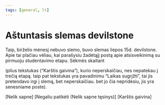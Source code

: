 ```yaml
---
tags: [general, lt]
---
```


# Aštuntasis slemas devilstone

Taip, birželio mėnesį nebuvo slemo, buvo slemas liepos 15d. devilstone. Apie tai plačiau vėliau, kai parašysiu žadėtąjį postą apie atsisveikinimą su pirmuoju studentavimo etapu. Sėkmės skaitant <!-- truncate -->

(plius tekstukas (“Karštis gaivina”), kurio neperskaičiau, nes nepatekau į trečią etapą. taip pat tekstukas yra pavadinimu “Laikas sugrįžti”, tai jis pretendavo irgi į slemą, bet neperskaičiau. bet jo čia nepridėsiu, jis yra senesniame poste).

[Nelik sapne]
[Negaliu patikėti (Nelik sapne tęsinys)]
[Karštis gaivina]
